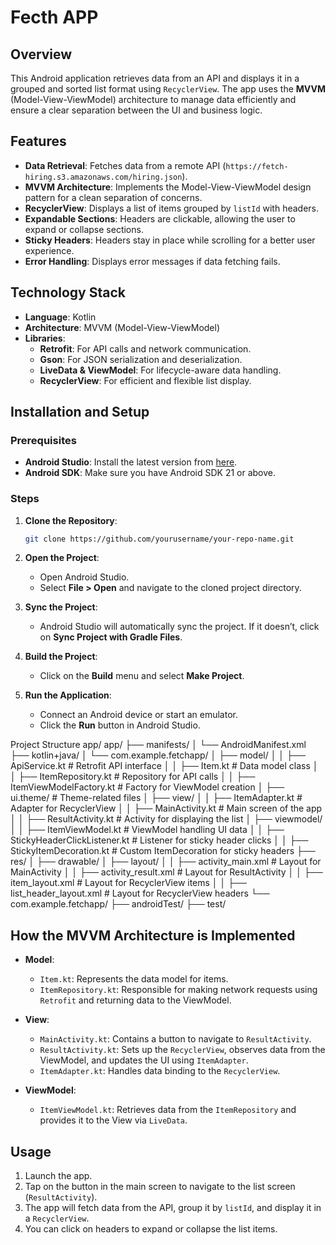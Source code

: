 # Fecth APP

## Overview
This Android application retrieves data from an API and displays it in a grouped and sorted list format using `RecyclerView`. The app uses the **MVVM** (Model-View-ViewModel) architecture to manage data efficiently and ensure a clear separation between the UI and business logic.

## Features
- **Data Retrieval**: Fetches data from a remote API (`https://fetch-hiring.s3.amazonaws.com/hiring.json`).
- **MVVM Architecture**: Implements the Model-View-ViewModel design pattern for a clean separation of concerns.
- **RecyclerView**: Displays a list of items grouped by `listId` with headers.
- **Expandable Sections**: Headers are clickable, allowing the user to expand or collapse sections.
- **Sticky Headers**: Headers stay in place while scrolling for a better user experience.
- **Error Handling**: Displays error messages if data fetching fails.

## Technology Stack
- **Language**: Kotlin
- **Architecture**: MVVM (Model-View-ViewModel)
- **Libraries**:
  - **Retrofit**: For API calls and network communication.
  - **Gson**: For JSON serialization and deserialization.
  - **LiveData & ViewModel**: For lifecycle-aware data handling.
  - **RecyclerView**: For efficient and flexible list display.
  
## Installation and Setup
### Prerequisites
- **Android Studio**: Install the latest version from [here](https://developer.android.com/studio).
- **Android SDK**: Make sure you have Android SDK 21 or above.

### Steps
1. **Clone the Repository**:
    ```bash
    git clone https://github.com/yourusername/your-repo-name.git
    ```
2. **Open the Project**:
   - Open Android Studio.
   - Select **File > Open** and navigate to the cloned project directory.

3. **Sync the Project**:
   - Android Studio will automatically sync the project. If it doesn’t, click on **Sync Project with Gradle Files**.

4. **Build the Project**:
   - Click on the **Build** menu and select **Make Project**.

5. **Run the Application**:
   - Connect an Android device or start an emulator.
   - Click the **Run** button in Android Studio.
  
Project Structure
app/
app/
├── manifests/
│   └── AndroidManifest.xml
├── kotlin+java/
│   └── com.example.fetchapp/
│       ├── model/
│       │   ├── ApiService.kt              # Retrofit API interface
│       │   ├── Item.kt                   # Data model class
│       │   ├── ItemRepository.kt         # Repository for API calls
│       │   ├── ItemViewModelFactory.kt   # Factory for ViewModel creation
│       ├── ui.theme/                     # Theme-related files
│       ├── view/
│       │   ├── ItemAdapter.kt            # Adapter for RecyclerView
│       │   ├── MainActivity.kt           # Main screen of the app
│       │   ├── ResultActivity.kt         # Activity for displaying the list
│       ├── viewmodel/
│       │   ├── ItemViewModel.kt          # ViewModel handling UI data
│       │   ├── StickyHeaderClickListener.kt # Listener for sticky header clicks
│       │   ├── StickyItemDecoration.kt   # Custom ItemDecoration for sticky headers
├── res/
│   ├── drawable/
│   ├── layout/
│   │   ├── activity_main.xml             # Layout for MainActivity
│   │   ├── activity_result.xml           # Layout for ResultActivity
│   │   ├── item_layout.xml               # Layout for RecyclerView items
│   │   ├── list_header_layout.xml        # Layout for RecyclerView headers
└── com.example.fetchapp/
    ├── androidTest/
    ├── test/



## How the MVVM Architecture is Implemented
- **Model**:
  - `Item.kt`: Represents the data model for items.
  - `ItemRepository.kt`: Responsible for making network requests using `Retrofit` and returning data to the ViewModel.

- **View**:
  - `MainActivity.kt`: Contains a button to navigate to `ResultActivity`.
  - `ResultActivity.kt`: Sets up the `RecyclerView`, observes data from the ViewModel, and updates the UI using `ItemAdapter`.
  - `ItemAdapter.kt`: Handles data binding to the `RecyclerView`.

- **ViewModel**:
  - `ItemViewModel.kt`: Retrieves data from the `ItemRepository` and provides it to the View via `LiveData`.

## Usage
1. Launch the app.
2. Tap on the button in the main screen to navigate to the list screen (`ResultActivity`).
3. The app will fetch data from the API, group it by `listId`, and display it in a `RecyclerView`.
4. You can click on headers to expand or collapse the list items.

